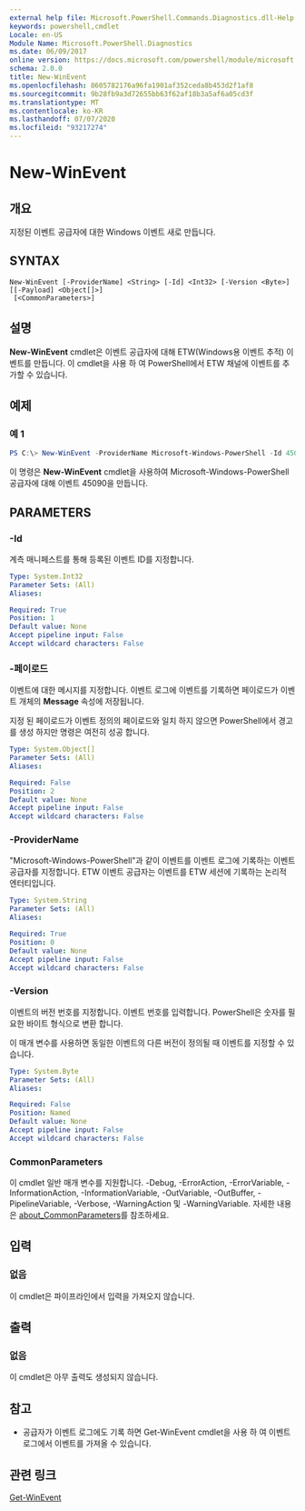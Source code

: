 ```yaml
---
external help file: Microsoft.PowerShell.Commands.Diagnostics.dll-Help.xml
keywords: powershell,cmdlet
Locale: en-US
Module Name: Microsoft.PowerShell.Diagnostics
ms.date: 06/09/2017
online version: https://docs.microsoft.com/powershell/module/microsoft.powershell.diagnostics/new-winevent?view=powershell-7.1&WT.mc_id=ps-gethelp
schema: 2.0.0
title: New-WinEvent
ms.openlocfilehash: 8605782176a96fa1901af352ceda8b453d2f1af8
ms.sourcegitcommit: 9b28fb9a3d72655bb63f62af18b3a5af6a05cd3f
ms.translationtype: MT
ms.contentlocale: ko-KR
ms.lasthandoff: 07/07/2020
ms.locfileid: "93217274"
---
```

# New-WinEvent

## 개요
지정된 이벤트 공급자에 대한 Windows 이벤트 새로 만듭니다.

## SYNTAX

```
New-WinEvent [-ProviderName] <String> [-Id] <Int32> [-Version <Byte>] [[-Payload] <Object[]>]
 [<CommonParameters>]
```

## 설명

**New-WinEvent** cmdlet은 이벤트 공급자에 대해 ETW(Windows용 이벤트 추적) 이벤트를 만듭니다.
이 cmdlet을 사용 하 여 PowerShell에서 ETW 채널에 이벤트를 추가할 수 있습니다.

## 예제

### 예 1

```powershell
PS C:\> New-WinEvent -ProviderName Microsoft-Windows-PowerShell -Id 45090 -Payload @("Workflow", "Running")
```

이 명령은 **New-WinEvent** cmdlet을 사용하여 Microsoft-Windows-PowerShell 공급자에 대해 이벤트 45090을 만듭니다.

## PARAMETERS

### -Id

계측 매니페스트를 통해 등록된 이벤트 ID를 지정합니다.

```yaml
Type: System.Int32
Parameter Sets: (All)
Aliases:

Required: True
Position: 1
Default value: None
Accept pipeline input: False
Accept wildcard characters: False
```

### -페이로드

이벤트에 대한 메시지를 지정합니다. 이벤트 로그에 이벤트를 기록하면 페이로드가 이벤트 개체의 **Message** 속성에 저장됩니다.

지정 된 페이로드가 이벤트 정의의 페이로드와 일치 하지 않으면 PowerShell에서 경고를 생성 하지만 명령은 여전히 성공 합니다.

```yaml
Type: System.Object[]
Parameter Sets: (All)
Aliases:

Required: False
Position: 2
Default value: None
Accept pipeline input: False
Accept wildcard characters: False
```

### -ProviderName

"Microsoft-Windows-PowerShell"과 같이 이벤트를 이벤트 로그에 기록하는 이벤트 공급자를 지정합니다. ETW 이벤트 공급자는 이벤트를 ETW 세션에 기록하는 논리적 엔터티입니다.

```yaml
Type: System.String
Parameter Sets: (All)
Aliases:

Required: True
Position: 0
Default value: None
Accept pipeline input: False
Accept wildcard characters: False
```

### -Version

이벤트의 버전 번호를 지정합니다. 이벤트 번호를 입력합니다. PowerShell은 숫자를 필요한 바이트 형식으로 변환 합니다.

이 매개 변수를 사용하면 동일한 이벤트의 다른 버전이 정의될 때 이벤트를 지정할 수 있습니다.

```yaml
Type: System.Byte
Parameter Sets: (All)
Aliases:

Required: False
Position: Named
Default value: None
Accept pipeline input: False
Accept wildcard characters: False
```

### CommonParameters

이 cmdlet 일반 매개 변수를 지원합니다. -Debug, -ErrorAction, -ErrorVariable, -InformationAction, -InformationVariable, -OutVariable, -OutBuffer, -PipelineVariable, -Verbose, -WarningAction 및 -WarningVariable. 자세한 내용은 [about_CommonParameters](https://go.microsoft.com/fwlink/?LinkID=113216)를 참조하세요.

## 입력

### 없음

이 cmdlet은 파이프라인에서 입력을 가져오지 않습니다.

## 출력

### 없음

이 cmdlet은 아무 출력도 생성되지 않습니다.

## 참고

* 공급자가 이벤트 로그에도 기록 하면 Get-WinEvent cmdlet을 사용 하 여 이벤트 로그에서 이벤트를 가져올 수 있습니다.

## 관련 링크

[Get-WinEvent](Get-WinEvent.md)

